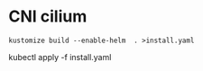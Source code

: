 # CNI cilium

```shell
kustomize build --enable-helm  . >install.yaml
```

kubectl apply -f install.yaml

